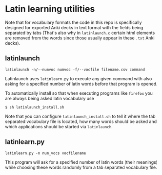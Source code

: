 # Latin learning utilities

Note that for vocabulary formats the code in this repo is specifically designed for exported Anki decks in text format with the fields being separated by tabs (That's also why in `latinlaunch.c` certain html elements are removed from the words since those usually appear in these `.txt` Anki decks).

## latinlaunch

```
latinlaunch -n/--numvoc numvoc -f/--vocfile filename.csv command
```

Latinlaunch uses `latinlearn.py` to execute any given command with also asking for a specified number of latin words before that program is opened.

To automatically install so that when executing programs like `firefox` you are always being asked latin vocabulary use

```
$ sh latinlaunch_install.sh
```

Note that you can configure `latinlaunch_install.sh` to tell it where the tab separated vocabulary file is located, how many words should be asked and which applications should be started via `latinlaunch`.

## latinlearn.py

```
latinlearn.py -n num_vocs vocfilename
```

This program will ask for a specified number of latin words (their meanings) while choosing these words randomly from a tab separated vocabulary file.
